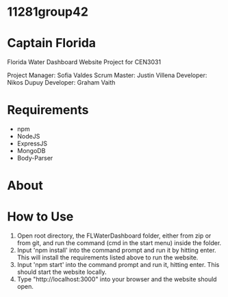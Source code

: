 # 11281group42
# Captain Florida
Florida Water Dashboard Website
Project for CEN3031

Project Manager: Sofia Valdes
Scrum Master: Justin Villena
Developer: Nikos Dupuy
Developer: Graham Vaith

# Requirements
* npm
* NodeJS
* ExpressJS
* MongoDB
* Body-Parser

# About

# How to Use
1. Open root directory, the FLWaterDashboard folder, either from zip or from git, and run the command (cmd in the start menu) inside the folder.
2. Input 'npm install' into the command prompt and run it by hitting enter. This will install the requirements listed above to run the website.
3. Input 'npm start' into the command prompt and run it, hitting enter. This should start the website locally.
4. Type "http://localhost:3000" into your browser and the website should open.